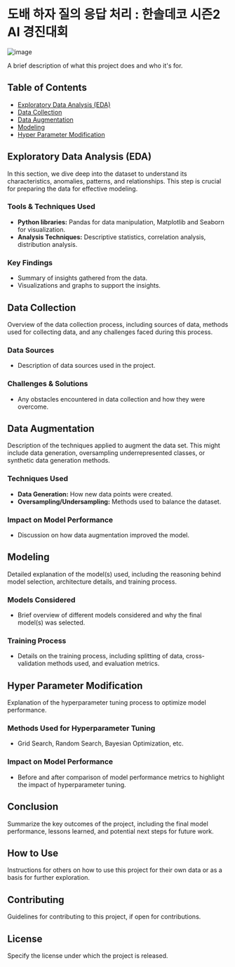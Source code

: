 # 도배 하자 질의 응답 처리 : 한솔데코 시즌2 AI 경진대회
![image](https://github.com/junhoeKu/Developing-LLM-with-dobaehaja.github.io/assets/144355794/a6c9d84b-d8ef-4a55-bddb-e4a51ff81c46)

A brief description of what this project does and who it's for.

## Table of Contents

- [Exploratory Data Analysis (EDA)](#exploratory-data-analysis-eda)
- [Data Collection](#data-collection)
- [Data Augmentation](#data-augmentation)
- [Modeling](#modeling)
- [Hyper Parameter Modification](#hyper-parameter-modification)

## Exploratory Data Analysis (EDA)

In this section, we dive deep into the dataset to understand its characteristics, anomalies, patterns, and relationships. This step is crucial for preparing the data for effective modeling.

### Tools & Techniques Used

- **Python libraries:** Pandas for data manipulation, Matplotlib and Seaborn for visualization.
- **Analysis Techniques:** Descriptive statistics, correlation analysis, distribution analysis.

### Key Findings

- Summary of insights gathered from the data.
- Visualizations and graphs to support the insights.

## Data Collection

Overview of the data collection process, including sources of data, methods used for collecting data, and any challenges faced during this process.

### Data Sources

- Description of data sources used in the project.

### Challenges & Solutions

- Any obstacles encountered in data collection and how they were overcome.

## Data Augmentation

Description of the techniques applied to augment the data set. This might include data generation, oversampling underrepresented classes, or synthetic data generation methods.

### Techniques Used

- **Data Generation:** How new data points were created.
- **Oversampling/Undersampling:** Methods used to balance the dataset.

### Impact on Model Performance

- Discussion on how data augmentation improved the model.

## Modeling

Detailed explanation of the model(s) used, including the reasoning behind model selection, architecture details, and training process.

### Models Considered

- Brief overview of different models considered and why the final model(s) was selected.

### Training Process

- Details on the training process, including splitting of data, cross-validation methods used, and evaluation metrics.

## Hyper Parameter Modification

Explanation of the hyperparameter tuning process to optimize model performance.

### Methods Used for Hyperparameter Tuning

- Grid Search, Random Search, Bayesian Optimization, etc.

### Impact on Model Performance

- Before and after comparison of model performance metrics to highlight the impact of hyperparameter tuning.

## Conclusion

Summarize the key outcomes of the project, including the final model performance, lessons learned, and potential next steps for future work.

## How to Use

Instructions for others on how to use this project for their own data or as a basis for further exploration.

## Contributing

Guidelines for contributing to this project, if open for contributions.

## License

Specify the license under which the project is released.
